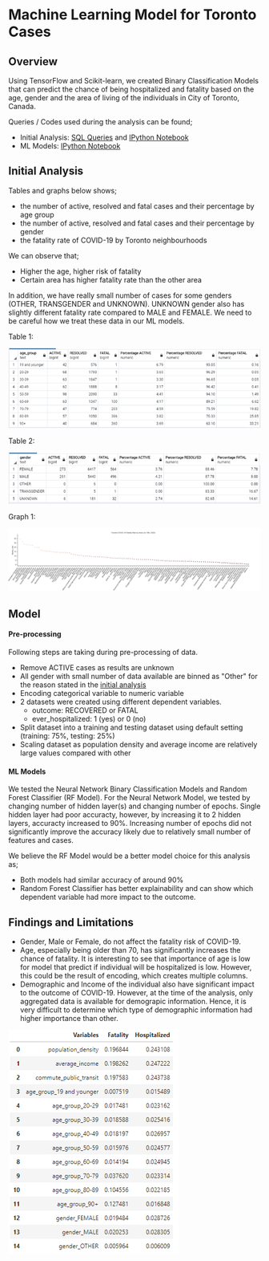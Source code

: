 # Machine Learning Model for Toronto Cases

## Overview
Using TensorFlow and Scikit-learn, we created Binary Classification Models that can predict the chance of being hospitalized and fatality based on the age, gender and the area of living of the individuals in City of Toronto, Canada. 

Queries / Codes used during the analysis can be found;
* Initial Analysis: [SQL Queries](SQL_Query) and [IPython Notebook](Toronto_Initial_Analysis.ipynb)
* ML Models: [IPython Notebook](Toronto_Cases_Binary_Classifier.ipynb)

## Initial Analysis
Tables and graphs below shows;
* the number of active, resolved and fatal cases and their percentage by age group
* the number of active, resolved and fatal cases and their percentage by gender
* the fatality rate of COVID-19 by Toronto neighbourhoods 

We can observe that;
* Higher the age, higher risk of fatality
* Certain area has higher fatality rate than the other area

In addition, we have really small number of cases for some genders (OTHER, TRANSGENDER and UNKNOWN). UNKNOWN gender also has slightly different fatality rate compared to MALE and FEMALE. We need to be careful how we treat these data in our ML models.

Table 1:

![Table1](../images/Toronto_Cases_Initial_Analysis/Fatality_By_Age.png)

Table 2:

![Table2](../images/Toronto_Cases_Initial_Analysis/Fatality_By_Gender.png)

Graph 1:

![Graph1](../images/Toronto_Cases_Initial_Analysis/Fatality_Rate_By_Area.png)

## Model
#### Pre-processing
Following steps are taking during pre-processing of data.
* Remove ACTIVE cases as results are unknown
* All gender with small number of data available are binned as "Other" for the reason stated in the [initial analysis](#Initial-Analysis)
* Encoding categorical variable to numeric variable
* 2 datasets were created using different dependent variables.
    * outcome: RECOVERED or FATAL
    * ever_hospitalized: 1 (yes) or 0 (no)
* Split dataset into a training and testing dataset using default setting (training: 75%, testing: 25%)
* Scaling dataset as population density and average income are relatively large values compared with other

#### ML Models
We tested the Neural Network Binary Classification Models and Random Forest Classifier (RF Model).
For the Neural Network Model, we tested by changing number of hidden layer(s) and changing number of epochs. Single hidden layer had poor accuracty, however, by increasing it to 2 hidden layers, accuracty increased to 90%. Increasing number of epochs did not significantly improve the accuracy likely due to relatively small number of features and cases.

We believe the RF Model would be a better model choice for this analysis as;
* Both models had similar accuracy of around 90%
* Random Forest Classifier has better explainability and can show which dependent variable had more impact to the outcome.

## Findings and Limitations
* Gender, Male or Female, do not affect the fatality risk of COVID-19.
* Age, especially being older than 70, has significantly increases the chance of fatality. It is interesting to see that importance of age is low for model that predict if individual will be hospitalized is low. However, this could be the result of encoding, which creates multiple columns.
* Demographic and Income of the individual also have significant impact to the outcome of COVID-19. However, at the time of the analysis, only aggregated data is available for demograpic information. Hence, it is very difficult to determine which type of demographic information had higher importance than other.

![Feature-Importance](../images/Toronto_Cases_RFClassifier_Importance.png)